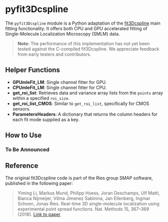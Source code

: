 # pyfit3Dcspline

The `pyfit3Dcspline` module is a Python adaptation of the [fit3Dcspline](https://github.com/jries/SMAP/tree/master/fit3Dcspline) main fitting functionality. It offers both CPU and GPU accelerated fitting of Single-Molecule Localization Microscopy (SMLM) data.

> **Note:** The performance of this implementation has not yet been tested against the C-compiled fit3Dcspline. We appreciate feedback from early testers and contributors.

## Helper Functions

- **GPUmleFit_LM**: Single channel fitter for GPU.
- **CPUmleFit_LM**: Single channel fitter for CPU.
- **get_roi_list**: Retrieves data and variance array lists from the `points` array within a specified `roi_size`.
- **get_roi_list_CMOS**: Similar to `get_roi_list`, specifically for CMOS sensors.
- **ParametersHeaders**: A dictionary that returns the column headers for each fit mode supplied as a key.

## How to Use

### To Be Announced

## Reference

The original fit3Dcspline code is part of the Ries group SMAP software, published in the following paper:

> Yiming Li, Markus Mund, Philipp Hoess, Joran Deschamps, Ulf Matti, Bianca Nijmeijer, Vilma Jimenez Sabinina, Jan Ellenberg, Ingmar Schoen, Jonas Ries. Real-time 3D single-molecule localization using experimental point spread functions. Nat. Methods 15, 367–369 (2018). [Link to paper](https://www.nature.com/articles/nmeth.4661)
